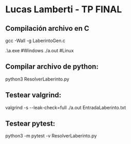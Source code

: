 # Lucas Lamberti - TP FINAL

## Compilación archivo en C

gcc -Wall -g LaberintoGen.c

.\a.exe <direccion de la entrada del laberinto> #Windows
./a.out <direccion de la entrada del laberinto> #Linux

## Compilar archivo de python: 

python3 ResolverLaberinto.py

## Testear valgrind:
valgrind -s --leak-check=full ./a.out EntradaLaberinto.txt

## Testear pytest:
python3 -m pytest -v ResolverLaberinto.py